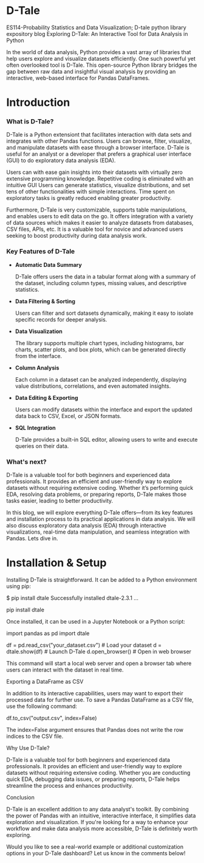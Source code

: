 # D-Tale
ES114-Probability Statistics and Data Visualization; D-tale python library expository blog
Exploring D-Tale: An Interactive Tool for Data Analysis in Python

In the world of data analysis, Python provides a vast array of libraries that help users explore and visualize datasets efficiently. One such powerful yet often overlooked tool is D-Tale. This open-source Python library bridges the gap between raw data and insightful visual analysis by providing an interactive, web-based interface for Pandas DataFrames.

# Introduction

### What is D-Tale?

D-Tale is a Python extensiont that facilitates interaction with data sets and integrates with other Pandas functions. Users can browse, filter, visualize, and manipulate datasets with ease through a browser interface. D-Tale is useful for an analyst or a developer that prefers a graphical user interface (GUI) to do exploratory data analysis (EDA).

Users can with ease gain insights into their datasets with virtually zero extensive programming knowledge. Repetitive coding is eliminated with an intuitive GUI Users can generate statistics, visualize distributions, and set tens of other functionalities with simple interactions. Time spent on exploratory tasks is greatly reduced enabling greater productivity.

Furthermore, D-Tale is very customizable, supports table manipulations, and enables users to edit data on the go. It offers integration with a variety of data sources which makes it easier to analyze datasets from databases, CSV files, APIs, etc. It is a valuable tool for novice and advanced users seeking to boost productivity during data analysis work.

### Key Features of D-Tale

- **Automatic Data Summary**

  D-Tale offers users the data in a tabular format along with a summary of the dataset, including column types, missing values, and descriptive statistics.
- **Data Filtering & Sorting**

  Users can filter and sort datasets dynamically, making it easy to isolate specific records for deeper analysis.
- **Data Visualization**

  The library supports multiple chart types, including histograms, bar charts, scatter plots, and box plots, which can be generated directly from the interface.
- **Column Analysis**

  Each column in a dataset can be analyzed independently, displaying value distributions, correlations, and even automated insights.
- **Data Editing & Exporting**

   Users can modify datasets within the interface and export the updated data back to CSV, Excel, or JSON formats.
- **SQL Integration**

  D-Tale provides a built-in SQL editor, allowing users to write and execute queries on their data.

### What's next?
D-Tale is a valuable tool for both beginners and experienced data professionals. It provides an efficient and user-friendly way to explore datasets without requiring extensive coding. Whether it’s performing quick EDA, resolving data problems, or preparing reports, D-Tale makes those tasks easier, leading to better productivity. 

In this blog, we will explore everything D-Tale offers—from its key features and installation process to its practical applications in data analysis. We will also discuss  exploratory data analysis (EDA) through interactive visualizations, real-time data manipulation, and seamless integration with Pandas. Lets dive in.

# Installation & Setup
Installing D-Tale is straightforward. It can be added to a Python environment using pip:

$ pip install dtale
Successfully installed dtale-2.3.1 ...

pip install dtale

Once installed, it can be used in a Jupyter Notebook or a Python script:

import pandas as pd
import dtale

df = pd.read_csv("your_dataset.csv")  # Load your dataset
d = dtale.show(df)  # Launch D-Tale
d.open_browser()  # Open in web browser

This command will start a local web server and open a browser tab where users can interact with the dataset in real time.

Exporting a DataFrame as CSV

In addition to its interactive capabilities, users may want to export their processed data for further use. To save a Pandas DataFrame as a CSV file, use the following command:

df.to_csv("output.csv", index=False)

The index=False argument ensures that Pandas does not write the row indices to the CSV file.

Why Use D-Tale?

D-Tale is a valuable tool for both beginners and experienced data professionals. It provides an efficient and user-friendly way to explore datasets without requiring extensive coding. Whether you are conducting quick EDA, debugging data issues, or preparing reports, D-Tale helps streamline the process and enhances productivity.

Conclusion

D-Tale is an excellent addition to any data analyst's toolkit. By combining the power of Pandas with an intuitive, interactive interface, it simplifies data exploration and visualization. If you're looking for a way to enhance your workflow and make data analysis more accessible, D-Tale is definitely worth exploring.

Would you like to see a real-world example or additional customization options in your D-Tale dashboard? Let us know in the comments below!

